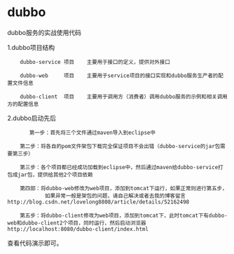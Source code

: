 # dubbo
dubbo服务的实战使用代码

1.dubbo项目结构

       	dubbo-service 项目 	主要用于接口的定义，提供对外接口

       	dubbo-web     项目 	主要用于service项目的接口实现和dubbo服务生产者的配置文件信息
	
       	dubbo-client  项目	主要用于调用方（消费者）调用dubbo服务的示例和相关调用方的配置信息
	
2.dubbo启动先后

           第一步：首先将三个文件通过maven导入到eclipse中

       	第二步：将各自的pom文件架包下载完全保证项目不会出错（dubbo-service的jar包需要第三步）
	
       	第三步：各个项目都已经成功加载到eclipse中，然后通过maven给dubbo-service打包成jar包，提供给其他2个项目依赖
	
       	第四部：将dubbo-web修改为web项目，添加到tomcat下运行，如果正常则进行第五步，
                如果异常一般是架包的问题，请自己解决或者去我的博客留言http://blog.csdn.net/lovelong8808/article/details/52162498
	
       	第五步：将dubbo-client修改为web项目，添加到tomcat下，此时tomcat下有dubbo-web和dubbo-client2个项目，同时运行，然后启动浏览器http://localhost:8080/dubbo-client/index.html

查看代码演示即可。
